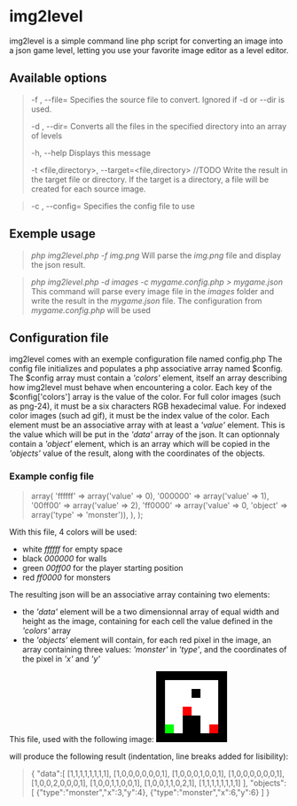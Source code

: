 img2level
=========

img2level is a simple command line php script for converting an image into a json game level, letting you use your favorite image editor as a level editor.


## Available options

> -f <file>, --file=<file> 
>     Specifies the source file to convert. Ignored if -d or --dir is used.
> 
> -d <directory>, --dir=<directory>
>     Converts all the files in the specified directory into an array of levels
> 
> -h, --help
>     Displays this message
> 
> -t <file,directory>, --target=<file,directory> //TODO
>     Write the result in the target file or directory.
>     If the target is a directory, a file will be created for each source image.

> -c <file>, --config=<file>
>     Specifies the config file to use

## Exemple usage

> *php img2level.php -f img.png*
Will parse the *img.png* file and display the json result.

> *php img2level.php -d images -c mygame.config.php > mygame.json*
This command will parse every image file in the *images* folder and write the result in the *mygame.json* file.
The configuration from *mygame.config.php* will be used

## Configuration file

img2level comes with an exemple configuration file named config.php
The config file initializes and populates a php associative array named $config.
The $config array must contain a *'colors'* element, itself an array describing how img2level must behave when encountering a color.
Each key of the $config['colors'] array is the value of the color. For full color images (such as png-24), it must be a six characters RGB hexadecimal value. For indexed color images (such ad gif), it must be the index value of the color.
Each element must be an associative array with at least a *'value'* element. This is the value which will be put in the *'data'* array of the json.
It can optionnaly contain a *'object'* element, which is an array which will be copied in the *'objects'* value of the result, along with the coordinates of the objects.

### Example config file

> <?php
> $config = array(
>   'colors' => array(
>     'ffffff' => array('value' => 0),
>     '000000' => array('value' => 1),
>     '00ff00' => array('value' => 2),
>     'ff0000' => array('value' => 0, 'object' => array('type' => 'monster')),
>   ),
> );

With this file, 4 colors will be used:
- white *ffffff* for empty space
- black *000000* for walls
- green *00ff00* for the player starting position
- red *ff0000* for monsters

The resulting json will be an associative array containing two elements:
- the *'data'* element will be a two dimensionnal array of equal width and height as the image, containing for each cell the value defined in the *'colors'* array
- the *'objects'* element will contain, for each red pixel in the image, an array containing three values: *'monster'* in *'type'*, and the coordinates of the pixel in *'x'* and *'y'*

This file, used with the following image:
![Example level image](examples/example.png)

will produce the following result (indentation, line breaks added for lisibility):
> {
>   "data":[
>     [1,1,1,1,1,1,1,1],
>     [1,0,0,0,0,0,0,1],
>     [1,0,0,0,1,0,0,1],
>     [1,0,0,0,0,0,0,1],
>     [1,0,0,2,0,0,0,1],
>     [1,0,0,1,1,0,0,1],
>     [1,0,0,1,1,0,2,1],
>     [1,1,1,1,1,1,1,1]
>   ],
>   "objects":[
>     {"type":"monster","x":3,"y":4},
>     {"type":"monster","x":6,"y":6}
>   ]
> }